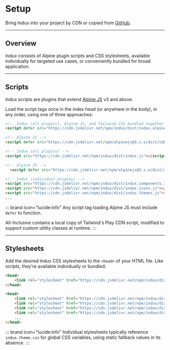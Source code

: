 # Setup

Bring Indux into your project by CDN or copied from <a href="https://github.com/andrewmatlock/Indux" target="_blank">GitHub</a>.

---

## Overview

Indux consists of Alpine plugin scripts and CSS stylesheets, available individually for targeted use cases, or conveniently bundled for broad application.

---

## Scripts
Indux scripts are plugins that extend [Alpine JS](https://alpinejs.dev) v3 and above.

Load the script tags once in the index head (or anywhere in the body), in any order, using one of three approaches:

<x-code-group copy>

```html "Quickstart"
<!-- Indux (all plugins), Alpine JS, and Tailwind CSS bundled together -->
<script defer src="https://cdn.jsdelivr.net/npm/indux/dist/indux.alpine.tailwind.js"></script>
```

```html "All Plugins"
<!-- Alpine JS -->
<script defer src="https://cdn.jsdelivr.net/npm/alpinejs@3.x.x/dist/cdn.min.js"></script>

<!-- Indux (all plugins) -->
<script src="https://cdn.jsdelivr.net/npm/indux/dist/indux.js"></script>
```

```html "Individual Plugins"
<!-- Alpine JS -->
  <script defer src="https://cdn.jsdelivr.net/npm/alpinejs@3.x.x/dist/cdn.min.js"></script>

<!-- Indux (individual plugins) -->
<script src="https://cdn.jsdelivr.net/npm/indux/dist/indux.components.js"></script>
<script src="https://cdn.jsdelivr.net/npm/indux/dist/indux.icons.js"></script>
<script src="https://cdn.jsdelivr.net/npm/indux/dist/indux.themes.js"></script>
...
```

</x-code-group>

::: brand icon="lucide:info"
Any script tag loading Alpine JS must include `defer` to function.

All-Inclusive contains a local copy of Tailwind's Play CDN script, modified to support custom utility classes at runtime.
:::

---

## Stylesheets
Add the desired Indux CSS stylesheets to the `<head>` of your HTML file. Like scripts, they're available individually or bundled:

<x-code-group copy>

```html "All Styles"
<head>
    <link rel="stylesheet" href="https://cdn.jsdelivr.net/npm/indux/dist/indux.css">
</head>
```

```html "Individual Styles"
<head>
    <link rel="stylesheet" href="https://cdn.jsdelivr.net/npm/indux/dist/indux.reset.css">
    <link rel="stylesheet" href="https://cdn.jsdelivr.net/npm/indux/dist/indux.theme.css">
    <link rel="stylesheet" href="https://cdn.jsdelivr.net/npm/indux/dist/indux.buttons.css">
    <link rel="stylesheet" href="https://cdn.jsdelivr.net/npm/indux/dist/indux.utilities.css">
    ...
</head>
```

</x-code-group>

::: brand icon="lucide:info"
Individual stylesheets typically reference `indux.theme.css` for global CSS variables, using static fallback values in its absence.
:::